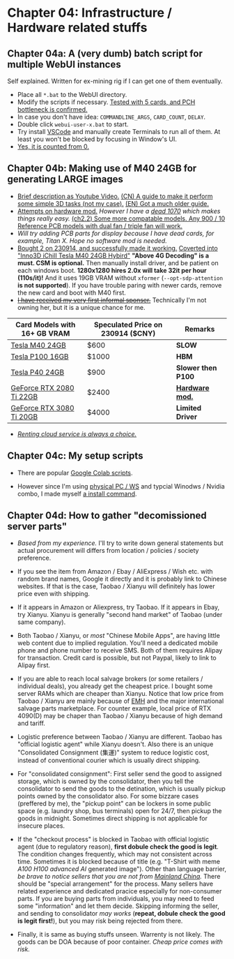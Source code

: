 # Chapter 04: Infrastructure / Hardware related stuffs #

## Chapter 04a: A (very dumb) batch script for multiple WebUI instances ##

Self explained. Written for ex-mining rig if I can get one of them eventually. 

- Place all `*.bat` to the WebUI directory.
- Modify the scripts if necessary. [Tested with 5 cards, and PCH bottleneck is confirmed.](https://www.instagram.com/p/CwcZQLhy1ad/)
- In case you don't have idea: `COMMANDLINE_ARGS`, `CARD_COUNT`, `DELAY`.
- Double click `webui-user-x.bat` to start.
- Try install [VSCode](https://code.visualstudio.com/) and manually create Terminals to run all of them. At least you won't be blocked by focusing in Window's UI.
- [Yes, it is counted from 0.](https://en.wikipedia.org/wiki/Zero-based_numbering)

## Chapter 04b: Making use of M40 24GB for generating LARGE images ##

- [Brief description as Youtube Video.](https://www.youtube.com/watch?v=bVbqSobos04&ab_channel=NovaspiritTech) [(CN) A guide to make it perform some simple 3D tasks (not my case).](https://www.youtube.com/watch?v=K1emL7pwDH0&ab_channel=%E7%A5%9E%E5%90%9B%E5%90%9B) [(EN) Got a much older guide.](https://www.reddit.com/r/pcmasterrace/comments/m6evvp/gaming_on_a_tesla_m40_gtx_titan_x_performance_for/)
- [Attempts on hardware mod.](https://extremehw.net/topic/1228-trying-to-improve-a-tesla-m40/) *However I have a [dead 1070](https://www.hkepc.com/16077/Dual_Slot%E9%9B%99%E9%A2%A8%E6%89%87%E8%A8%AD%E8%A8%88_Inno3D_GeForce_GTX_1070_Ti_X2) which makes things really easy.* [(ch2.2) Some more compatable models. Any 900 / 10 Reference PCB models with dual fan / triple fan will work.](https://zhuanlan.zhihu.com/p/536850498)
- *Will try adding PCB parts for display because I have dead cards, for example, Titan X. Hope no software mod is needed.*
- [Bought 2 on 230914, and successfully made it working.](https://www.instagram.com/p/CxLtCNRS__i/?igshid=MWZjMTM2ODFkZg==) [Coverted into "Inno3D iChill Tesla M40 24GB Hybird"](https://www.instagram.com/p/CxtzLg9yGI4/) **"Above 4G Decoding" is a must. CSM is optional.** Then manually install driver, and be patient on each windows boot. **1280x1280 hires 2.0x will take 32it per hour (110s/it)!** And it uses 19GB VRAM without `xformer` (`--opt-sdp-attention` **is not supported**). If you have trouble paring with newer cards, remove the new card and boot with M40 first.
- ~~[I have received my very first informal sponser.](https://www.instagram.com/p/Cx3HM5xyx85)~~ Technically I'm not owning her, but it is a unique chance for me.

|Card Models with 16+ GB VRAM|Speculated Price on 230914 ($CNY)|Remarks|
|---|---|---|
|[Tesla M40 24GB](https://zhuanlan.zhihu.com/p/584409286)|$600|**SLOW**|
|[Tesla P100 16GB](https://zhuanlan.zhihu.com/p/635327525)|$1000|**HBM**|
|[Tesla P40 24GB](https://www.bilibili.com/read/cv22426319/)|$900|**Slower then P100**|
|[GeForce RTX 2080 Ti 22GB](https://www.bilibili.com/read/cv22426319/](https://zhuanlan.zhihu.com/p/628356617)https://zhuanlan.zhihu.com/p/628356617)|$2400|**[Hardware mod.](https://www.chiphell.com/forum.php?mod=viewthread&tid=2503364&extra=page%3D1&mobile=no)**|
|[GeForce RTX 3080 Ti 20GB](https://www.extremetech.com/gaming/nvidia-geforce-rtx-3080-ti-with-20gb-of-vram-goes-up-for-sale)|$4000|**Limited Driver**|

- *[Renting cloud service is always a choice.](https://www.autodl.com/)*

## Chapter 04c: My setup scripts ##

- There are popular [Google Colab scripts](https://github.com/camenduru/stable-diffusion-webui-colab).

- However since I'm using [physical PC / WS](./ice_lake_ws.md) and typcial Winodws / Nvidia combo, I made myself [a install command](./local-install-env.md).


## Chapter 04d: How to gather "decomissioned server parts" ##

- *Based from my experience.* I'll try to write down general statements but actual procurement will differs from location / policies / society preference.

- If you see the item from Amazon / Ebay / AliExpress / Wish etc. with random brand names, Google it directly and it is probably link to Chinese websites. If that is the case, Taobao / Xianyu will definitely has lower price even with shipping.

- If it appears in Amazon or Aliexpress, try Taobao. If it appears in Ebay, try Xianyu. Xianyu is generally "second hand market" of Taobao (under same company).

- Both Taobao / Xianyu, or *most* "Chinese Mobile Apps", are having little web content due to implied regulation. You'll need a dedicated mobile phone and phone number to receive SMS. Both of them requires Alipay for transaction. Credit card is possible, but not Paypal, likely to link to Alipay first.

- If you are able to reach local salvage brokers (or some retailers / individual deals), you already get the cheapest price. I bought some server RAMs which are cheaper than Xianyu. Notice that low price from Taobao / Xianyu are mainly because of [EMH](https://en.wikipedia.org/wiki/Efficient-market_hypothesis) and the major international salvage parts marketplace. For counter example, local price of RTX 4090(D) may be chaper than Taobao / Xianyu because of high demand and tariff.

- Logistic preference between Taobao / Xianyu are different. Taobao has "official logistic agent" while Xianyu doesn't. Also there is an unique "Consolidated Consignment (集運)" system to reduce logistic cost, instead of conventional courier which is usually direct shipping. 

- For "consolidated consignment": First seller send the good to assigned storage, which is owned by the consolidator, then you tell the consolidator to send the goods to the detination, which is usually pickup points owned by the consolidator also. For some bizzare cases (preffered by me), the "pickup point" can be lockers in some public space (e.g. laundry shop, bus terminals) open for 24/7, then pickup the goods in midnight. Sometimes direct shipping is not applicable for insecure places.

- If the "checkout process" is blocked in Taobao with official logistic agent (due to regulatory reason), **first dobule check the good is legit**. The condition changes frequently, which may not consistent across time. Sometimes it is blocked because of title (e.g. "T-Shirt with meme *A100 H100 advanced AI* generated image"). Other than language barrier, *be brave to notice sellers that you are not from [Mainland China](https://en.wikipedia.org/wiki/Mainland_China).* There should be "special arrangement" for the process. Many sellers have related experience and dedicated pracice especially for non-consumer parts. If you are buying parts from individuals, you may need to feed some "information" and let them decide. Skipping informing the seller, and sending to consolidator *may works* (**repeat, dobule check the good is legit first!**), but you may risk being rejected from there.

- Finally, it is same as buying stuffs unseen. Warrenty is not likely. The goods can be DOA because of poor container. *Cheap price comes with risk.*